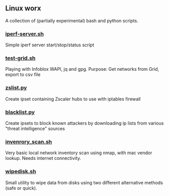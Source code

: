 ## Linux worx

A collection of (partially experimental) bash and python scripts. 

### [iperf-server.sh](iperf-server.sh)
Simple iperf server start/stop/status script

### [test-grid.sh](test-grid.sh) 
Playing with Infoblox WAPI, jq and gpg. Purpose: Get networks from Grid, export to csv file

### [zslist.py](zslist.py)
Create ipset containing Zscaler hubs to use with iptables firewall

### [blacklist.py](blacklist.py)
Create ipsets to block known attackers by downloading ip lists from various "threat intelligence" sources

### [invenrory_scan.sh](invenrory_scan.sh)
Very basic local network inventory scan using nmap, with mac vendor lookup. Needs internet connectivity.

### [wipedisk.sh](wipedisk.sh)
Small utility to wipe data from disks using two different alternative methods (safe or quick).
